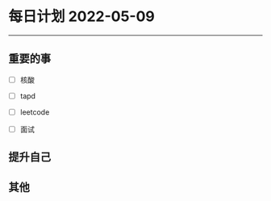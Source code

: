 #  每日计划 2022-05-09
---
## 重要的事
- [ ]  核酸
- [ ]  tapd
- [ ]  leetcode
- [ ]  面试



## 提升自己

  



## 其他








